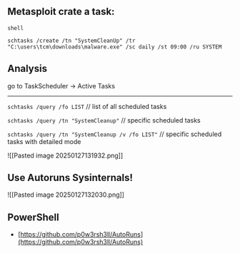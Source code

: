 ## Metasploit crate a task:
```
shell

schtasks /create /tn "SystemCleanUp" /tr "C:\users\tcm\downloads\malware.exe" /sc daily /st 09:00 /ru SYSTEM
```

## Analysis

go to TaskScheduler -> Active Tasks

-------------

`schtasks /query /fo LIST` // list of all scheduled tasks

`schtasks /query /tn "SystemCleanup"` // specific scheduled tasks

`schtasks /query /tn "SystemCleanup /v /fo LIST"` // specific scheduled tasks with detailed mode

![[Pasted image 20250127131932.png]]

## Use Autoruns Sysinternals!

![[Pasted image 20250127132030.png]]
## PowerShell

- [https://github.com/p0w3rsh3ll/AutoRuns](https://github.com/p0w3rsh3ll/AutoRuns)
